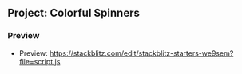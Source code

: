 ## Project: Colorful Spinners

### Preview
- Preview: https://stackblitz.com/edit/stackblitz-starters-we9sem?file=script.js
